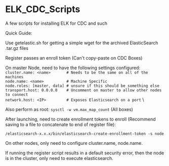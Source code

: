 # ELK_CDC_Scripts
A few scripts for installing ELK for CDC and such

Quick Guide:

Use getelastic.sh for getting a simple wget for the archived ElasticSearch .tar.gz files

Register passes an enroll token (Can't copy-paste on CDC Boxes)

On master Node, need to have the following settings configured: \
`cluster.name: <name>       # Needs to be the same on all of the machines`  \
`node.name: <name>          # Machine Specific` \
`node.roles: [master, data] # unsure if this should be something else` \
`transport.host: 0.0.0.0    # Uncomment on master to allow other nodes to connect` \
`network.host: <IP>         # Exposes Elasticsearch on a port` \

Also perform as root: `sysctl -w vm.max_map_count` (All boxes)

After launching, need to create enrollment tokens to enroll (Recommend saving to a file to concatenate to end of register file):

`/elasticsearch-x.x.x/bin/elasticsearch-create-enrollment-token -s node`

On other nodes, only need to configure cluster.name, node.name.

If running the register script results in a default security error, then the node is in the cluster, only need to execute elasticsearch.
